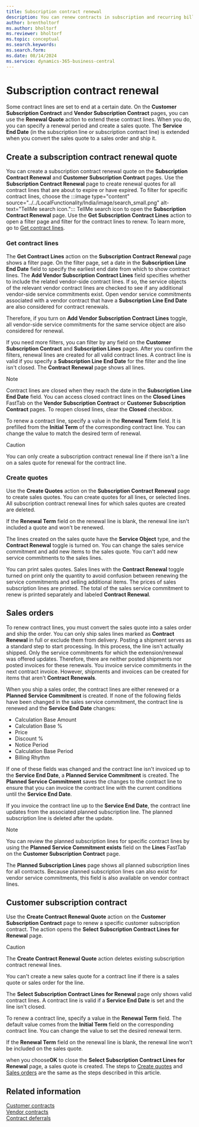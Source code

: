 ```yaml
---
title: Subscription contract renewal
description: You can renew contracts in subscription and recurring billing.
author: brentholtorf
ms.author: bholtorf
ms.reviewer: bholtorf
ms.topic: conceptual
ms.search.keywords: 
ms.search.form: 
ms.date: 08/14/2024
ms.service: dynamics-365-business-central
---
```


# Subscription contract renewal

Some contract lines are set to end at a certain date. On the **Customer Subscription Contract** and **Vendor Subscription Contract** pages, you can use the **Renewal Quote** action to extend these contract lines. When you do, you can specify a renewal period and create a sales quote. The **Service End Date** (in the subscription line or subscription contract line) is extended when you convert the sales quote to a sales order and ship it.

## Create a subscription contract renewal quote

You can create a subscription contract renewal quote on the **Subscription Contract Renewal** and **Customer Subscription Contract** pages. Use the **Subscription Contract Renewal** page to create renewal quotes for all contract lines that are about to expire or have expired. To filter for specific contract lines, choose the :::image type="content" source="../../LocalFunctionality/India/image/search_small.png" alt-text="TellMe search icon."::: TellMe search icon to open the **Subscription Contract Renewal** page. Use the **Get Subscription Contract Lines** action to open a filter page and filter for the contract lines to renew. To learn more, go to [Get contract lines](#get-contract-lines).

### Get contract lines

The **Get Contract Lines** action on the **Subscription Contract Renewal** page shows a filter page. On the filter page, set a date in the **Subscription Line End Date** field to specify the earliest end date from which to show contract lines. The **Add Vendor Subscription Contract Lines** field specifies whether to include the related vendor-side contract lines. If so, the service objects of the relevant vendor contract lines are checked to see if any additional vendor-side service commitments exist. Open vendor service commitments associated with a vendor contract that have a **Subscription Line End Date** are also considered for contract renewals.

Therefore, if you turn on **Add Vendor Subscription Contract Lines** toggle, all vendor-side service commitments for the same service object are also considered for renewal.

If you need more filters, you can filter by any field on the **Customer Subscription Contract** and **Subscription Lines** pages. After you confirm the filters, renewal lines are created for all valid contract lines. A contract line is valid if you specify a **Subscription Line End Date** for the filter and the line isn't closed. The **Contract Renewal** page shows all lines.

> [!NOTE]
> Contract lines are closed when they reach the date in the **Subscription Line End Date** field. You can access closed contract lines on the **Closed Lines** FastTab on the **Vendor Subscription Contract** or **Customer Subscription Contract** pages. To reopen closed lines, clear the **Closed** checkbox.

To renew a contract line, specify a value in the **Renewal Term** field. It is prefilled from the **Initial Term** of the corresponding contract line. You can change the value to match the desired term of renewal.

> [!CAUTION]
> You can only create a subscription contract renewal line if there isn't a line on a sales quote for renewal for the contract line.

### Create quotes

Use the **Create Quotes** action on the **Subscription Contract Renewal** page to create sales quotes. You can create quotes for all lines, or selected lines. All subscription contract renewal lines for which sales quotes are created are deleted.

If the **Renewal Term** field on the renewal line is blank, the renewal line isn't included a quote and won't be renewed.

The lines created on the sales quote have the **Service Object** type, and the **Contract Renewal** toggle is turned on. You can change the sales service commitment and add new items to the sales quote. You can't add new service commitments to the sales lines.

You can print sales quotes. Sales lines with the **Contract Renewal** toggle turned on print only the quantity to avoid confusion between renewing the service commitments and selling additional items. The prices of sales subscription lines are printed. The total of the sales service commitment to renew is printed separately and labeled **Contract Renewal**.

## Sales orders

To renew contract lines, you must convert the sales quote into a sales order and ship the order. You can only ship sales lines marked as **Contract Renewal** in full or exclude them from delivery. Posting a shipment serves as a standard step to start processing. In this process, the line isn't actually shipped. Only the service commitments for which the extension/renewal was offered updates. Therefore, there are neither posted shipments nor posted invoices for these renewals. You invoice service commitments in the next contract invoice. However, shipments and invoices can be created for items that aren't **Contract Renewals**.

When you ship a sales order, the contract lines are either renewed or a **Planned Service Commitment** is created. If none of the following fields have been changed in the sales service commitment, the contract line is renewed and the **Service End Date** changes:

* Calculation Base Amount
* Calculation Base %
* Price
* Discount %
* Notice Period
* Calculation Base Period
* Billing Rhythm

If one of these fields was changed and the contract line isn't invoiced up to the **Service End Date**, a **Planned Service Commitment** is created. The **Planned Service Commitment** saves the changes to the contract line to ensure that you can invoice the contract line with the current conditions until the **Service End Date**.

If you invoice the contract line up to the **Service End Date**, the contract line updates from the associated planned subscription line. The planned subscription line is deleted after the update.

> [!NOTE]
> You can review the planned subscription lines for specific contract lines by using the **Planned Service Commitment exists** field on the **Lines** FastTab on the **Customer Subscription Contract** page.

The **Planned Subscription Lines** page shows all planned subscription lines for all contracts. Because planned subscription lines can also exist for vendor service commitments, this field is also available on vendor contract lines.

## Customer subscription contract

Use the **Create Contract Renewal Quote** action on the **Customer Subscription Contract** page to renew a specific customer subscription contract. The action opens the **Select Subscription Contract Lines for Renewal** page.

> [!CAUTION]
> The **Create Contract Renewal Quote** action deletes existing subscription contract renewal lines. 
>
> You can't create a new sales quote for a contract line if there is a sales quote or sales order for the line.

The **Select Subscription Contract Lines for Renewal** page only shows valid contract lines. A contract line is valid if a **Service End Date** is set and the line isn't closed.

To renew a contract line, specify a value in the **Renewal Term** field. The default value comes from the **Initial Term** field on the corresponding contract line. You can change the value to set the desired renewal term.

If the **Renewal Term** field on the renewal line is blank, the renewal line won't be included on the sales quote.

when you choose**OK** to close the **Select Subscription Contract Lines for Renewal** page, a sales quote is created. The steps to [Create quotes](#create-quotes) and [Sales orders](#sales-orders) are the same as the steps described in this article.

## Related information

[Customer contracts](customer-contracts.md)  
[Vendor contracts](vendor-contracts.md)  
[Contract deferrals](contract-deferrals.md)  
